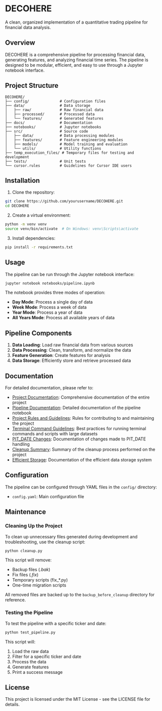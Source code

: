 # DECOHERE

A clean, organized implementation of a quantitative trading pipeline for financial data analysis.

## Overview

DECOHERE is a comprehensive pipeline for processing financial data, generating features, and analyzing financial time series. The pipeline is designed to be modular, efficient, and easy to use through a Jupyter notebook interface.

## Project Structure

```
DECOHERE/
├── config/              # Configuration files
├── data/                # Data storage
│   ├── raw/             # Raw financial data
│   ├── processed/       # Processed data
│   └── features/        # Generated features
├── docs/                # Documentation
├── notebooks/           # Jupyter notebooks
├── src/                 # Source code
│   ├── data/            # Data processing modules
│   ├── features/        # Feature engineering modules
│   ├── models/          # Model training and evaluation
│   └── utils/           # Utility functions
├── temp_execution_files/ # Temporary files for testing and development
├── tests/               # Unit tests
└── cursor.rules         # Guidelines for Cursor IDE users
```

## Installation

1. Clone the repository:
```bash
git clone https://github.com/yourusername/DECOHERE.git
cd DECOHERE
```

2. Create a virtual environment:
```bash
python -m venv venv
source venv/bin/activate  # On Windows: venv\Scripts\activate
```

3. Install dependencies:
```bash
pip install -r requirements.txt
```

## Usage

The pipeline can be run through the Jupyter notebook interface:

```bash
jupyter notebook notebooks/pipeline.ipynb
```

The notebook provides three modes of operation:
- **Day Mode**: Process a single day of data
- **Week Mode**: Process a week of data
- **Year Mode**: Process a year of data
- **All Years Mode**: Process all available years of data

## Pipeline Components

1. **Data Loading**: Load raw financial data from various sources
2. **Data Processing**: Clean, transform, and normalize the data
3. **Feature Generation**: Create features for analysis
4. **Data Storage**: Efficiently store and retrieve processed data

## Documentation

For detailed documentation, please refer to:

- [Project Documentation](docs/DECOHERE_DOCUMENTATION.md): Comprehensive documentation of the entire project
- [Pipeline Documentation](notebooks/README.md): Detailed documentation of the pipeline notebook
- [Project Rules and Guidelines](docs/PROJECT_RULES.md): Rules for contributing to and maintaining the project
- [Terminal Command Guidelines](docs/TERMINAL_COMMAND_GUIDELINES.md): Best practices for running terminal commands and scripts with large datasets
- [PIT_DATE Changes](README_PIT_DATE_CHANGES.md): Documentation of changes made to PIT_DATE handling
- [Cleanup Summary](CLEANUP_SUMMARY.md): Summary of the cleanup process performed on the project
- [Efficient Storage](README_EFFICIENT_STORAGE.md): Documentation of the efficient data storage system

## Configuration

The pipeline can be configured through YAML files in the `config/` directory:
- `config.yaml`: Main configuration file

## Maintenance

### Cleaning Up the Project

To clean up unnecessary files generated during development and troubleshooting, use the cleanup script:

```bash
python cleanup.py
```

This script will remove:
- Backup files (*.bak*)
- Fix files (*.fix*)
- Temporary scripts (fix_*.py)
- One-time migration scripts

All removed files are backed up to the `backup_before_cleanup` directory for reference.

### Testing the Pipeline

To test the pipeline with a specific ticker and date:

```bash
python test_pipeline.py
```

This script will:
1. Load the raw data
2. Filter for a specific ticker and date
3. Process the data
4. Generate features
5. Print a success message

## License

This project is licensed under the MIT License - see the LICENSE file for details. 